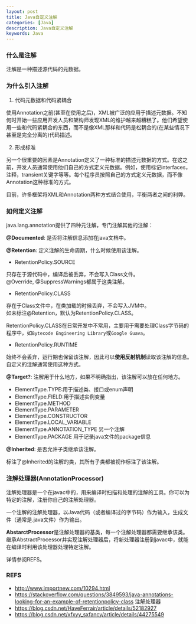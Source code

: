 ```yaml
---
layout: post
title: Java自定义注解
categories: [Java]
description: Java自定义注解
keywords: Java
---
```

### 什么是注解

注解是一种描述源代码的元数据。

### 为什么引入注解

1. 代码元数据和代码紧耦合

使用Annotation之前(甚至在使用之后)，XML被广泛的应用于描述元数据。不知何时开始一些应用开发人员和架构师发现XML的维护越来越糟糕了。他们希望使用一些和代码紧耦合的东西，而不是像XML那样和代码是松耦合的(在某些情况下甚至是完全分离的)代码描述。


2. 形成标准

另一个很重要的因素是Annotation定义了一种标准的描述元数据的方式。在这之前，开发人员通常使用他们自己的方式定义元数据。例如，使用标记interfaces，注释，transient关键字等等。每个程序员按照自己的方式定义元数据，而不像Annotation这种标准的方式。

目前，许多框架将XML和Annotation两种方式结合使用，平衡两者之间的利弊。

### 如何定义注解

java.lang.annotation提供了四种元注解，专门注解其他的注解：

**@Documented**: 是否将注解信息添加在java文档中。

**@Retention**: 定义注解的生命周期，什么时候使用该注解。

- RetentionPolicy.SOURCE

只存在于源代码中，编译后被丢弃，不会写入Class文件。  
@Override, @SuppressWarnings都属于这类注解。

- RetentionPolicy.CLASS

存在于Class文件中，在类加载的时候丢弃，不会写入JVM中。  
如未标注@Retention，默认为RetentionPolicy.CLASS。

RetentionPolicy.CLASS在日常开发中不常用，主要用于需要处理Class字节码的程序中，如`Bytecode Engineering Library`或`Google Guava`。

- RetentionPolicy.RUNTIME

始终不会丢弃，运行期也保留该注解，因此可以**使用反射机制**读取该注解的信息。  
自定义的注解通常使用这种方式。

**@Target?**: 注解用于什么地方，如果不明确指出，该注解可以放在任何地方。

- ElementType.TYPE:用于描述类、接口或enum声明
- ElementType.FIELD:用于描述实例变量
- ElementType.METHOD
- ElementType.PARAMETER
- ElementType.CONSTRUCTOR
- ElementType.LOCAL_VARIABLE
- ElementType.ANNOTATION_TYPE 另一个注解
- ElementType.PACKAGE 用于记录java文件的package信息

**@Inherited**: 是否允许子类继承该注解。

标注了@Inherited的注解的类，其所有子类都被视作标注了该注解。



### 注解处理器(AnnotationProcessor)

注解处理器是一个在javac中的，用来编译时扫描和处理的注解的工具。你可以为特定的注解，注册你自己的注解处理器。


一个注解的注解处理器，以Java代码（或者编译过的字节码）作为输入，生成文件（通常是.java文件）作为输出。

**AbstarctProcessor**是注解处理器的基类，每一个注解处理器都需要继承该类。继承AbstractProcessor并实现注解处理器后，将新处理器注册到javac中，就能在编译时利用该处理器处理特定注解。

详情参阅REFS。


### REFS
- http://www.importnew.com/10294.html
- https://stackoverflow.com/questions/3849593/java-annotations-looking-for-an-example-of-retentionpolicy-class
注解处理器
- https://blog.csdn.net/HaveFerrair/article/details/52182927
- https://blog.csdn.net/xfxyy_sxfancy/article/details/44275549
